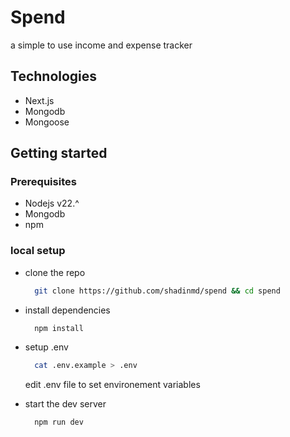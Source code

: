 # Spend

a simple to use income and expense tracker

## Technologies

- Next.js
- Mongodb
- Mongoose

## Getting started

### Prerequisites

- Nodejs v22.^
- Mongodb
- npm

### local setup

- clone the repo

  ```bash
    git clone https://github.com/shadinmd/spend && cd spend
  ```

- install dependencies

  ```bash
    npm install
  ```

- setup .env

  ```bash
    cat .env.example > .env
  ```

  edit .env file to set environement variables

- start the dev server
  ```bash
    npm run dev
  ```
